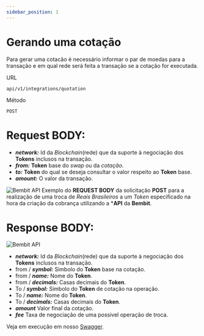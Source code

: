 ```yaml
---
sidebar_position: 1
---
```


# Gerando uma cotação

Para gerar uma cotacão é necessário informar o par de moedas para a transação e em qual rede será feita a transação se a cotação for executada.

URL
```
api/v1/integrations/quotation
```

Método
```
POST
```

# Request BODY:

- ***network:*** Id da *Blockchain*(rede) que da suporte à negociação dos **Tokens** inclusos na transação.
- ***from:*** **Token** base do *swap* ou da *cotação*.
- ***to:*** **Token** do qual se deseja consultar o valor respeito ao **Token** base.
- ***amount:*** O valor da transação.

![Bembit API](/img/bembit_api_swap_request.png "Request Body")
Exemplo do **REQUEST BODY** da solicitação **POST** para a realização de uma troca de *Reais Brasileiros* a um *Token* especificado na hora da criação da cobrança utilizando a ***API** da **Bembit**.


# Response BODY:

![Bembit API](/img/bembit_api_quote_response.png "Response Body")
- ***network:*** Id da *Blockchain*(rede) que da suporte à negociação dos **Tokens** inclusos na transação.
- from / ***symbol:*** Simbolo do **Token** base na cotação.
- from / ***name:*** Nome do **Token**.
- from / ***decimals:*** Casas decimais do **Token**.
- To / ***symbol:*** Simbolo do **Token** de cotação na operação.
- To / ***name:*** Nome do **Token**.
- To / ***decimals:*** Casas decimais do **Token**.
- ***amount*** Valor final da cotação.
- ***fee*** Taxa de negociação de uma possivel operação de troca.

Veja em execução em nosso [Swagger](https://api.bembit.com/docs/#/Quotation/post_integrations_quote).